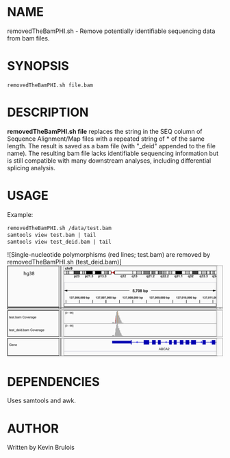 # NAME

removedTheBamPHI.sh - Remove potentially identifiable sequencing data from bam files. 

# SYNOPSIS

    removedTheBamPHI.sh file.bam 

# DESCRIPTION

**removedTheBamPHI.sh file** replaces the string in the SEQ column of 
Sequence Alignment/Map files with a repeated string of * of the same length. The 
result is saved as a bam file (with "_deid" appended to the file name). The 
resulting bam file lacks identifiable sequencing information but is still 
compatible with many downstream analyses, including differential splicing 
analysis. 

# USAGE

Example:

    removedTheBamPHI.sh /data/test.bam
    samtools view test.bam | tail
    samtools view test_deid.bam | tail 

![Single-nucleotide polymorphisms (red lines; test.bam) are removed by removedTheBamPHI.sh (test_deid.bam)]
<img src="https://github.com/kbrulois/removeTheBamPHI/blob/master/data/igv_snapshot_ABCA2_hg38.pdf"/>


# DEPENDENCIES

Uses samtools and awk.

# AUTHOR

Written by Kevin Brulois
